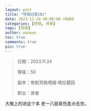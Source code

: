 ```yaml
---
layout: post
title: "导随记录101"
date: 2023-11-24 00:00:00 +0800
categories: [导随, 贤者]
tags: [导随]
author: wanwan
toc: true
comments: true
pin: true
---
```

> 日期：2023.11.24
>
> 等级：50
>
> 副本：惨剧灵殿塔姆·塔拉墓园
>
> 职业：贤者

大晚上的进这个本 老一八层易伤差点去世。